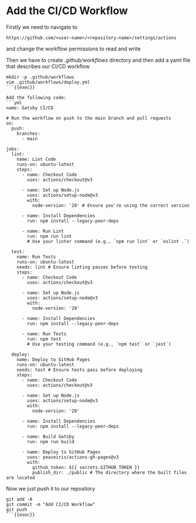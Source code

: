 # Add the CI/CD Workflow

Firstly we need to navigate to 
```plain
https://github.com/<user-name>/<repository-name>/settings/actions
``` 
and change the workflow permissions to read and write

Then we have to create *.github/workflows* directory and then add a yaml file that describes our CI/CD workflow

```plain
mkdir -p .github/workflows
vim .github/workflows/deploy.yml
```{{exec}}

Add the following code:
```yml
name: Gatsby CI/CD

# Run the workflow on push to the main branch and pull requests
on:
  push:
    branches:
      - main

jobs:
  lint:
    name: Lint Code
    runs-on: ubuntu-latest
    steps:
      - name: Checkout Code
        uses: actions/checkout@v3

      - name: Set up Node.js
        uses: actions/setup-node@v3
        with:
          node-version: '20' # Ensure you're using the correct version

      - name: Install Dependencies
        run: npm install --legacy-peer-deps

      - name: Run Lint
        run: npm run lint
        # Use your linter command (e.g., `npm run lint` or `eslint .`)

  test:
    name: Run Tests
    runs-on: ubuntu-latest
    needs: lint # Ensure linting passes before testing
    steps:
      - name: Checkout Code
        uses: actions/checkout@v3

      - name: Set up Node.js
        uses: actions/setup-node@v3
        with:
          node-version: '20'

      - name: Install Dependencies
        run: npm install --legacy-peer-deps

      - name: Run Tests
        run: npm test
        # Use your testing command (e.g., `npm test` or `jest`)

  deploy:
    name: Deploy to GitHub Pages
    runs-on: ubuntu-latest
    needs: test # Ensure tests pass before deploying
    steps:
      - name: Checkout Code
        uses: actions/checkout@v3

      - name: Set up Node.js
        uses: actions/setup-node@v3
        with:
          node-version: '20'

      - name: Install Dependencies
        run: npm install --legacy-peer-deps

      - name: Build Gatsby
        run: npm run build

      - name: Deploy to GitHub Pages
        uses: peaceiris/actions-gh-pages@v3
        with:
          github_token: ${{ secrets.GITHUB_TOKEN }}
          publish_dir: ./public # The directory where the built files are located
```

Now we just push it to our repository

```plain
git add -A
git commit -m "Add CI/CD Workflow"
git push
```{{exec}}